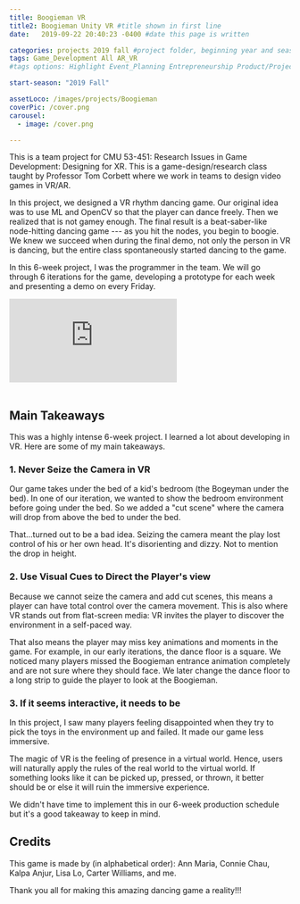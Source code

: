 ```yaml
---
title: Boogieman VR
title2: Boogieman Unity VR #title shown in first line
date:   2019-09-22 20:40:23 -0400 #date this page is written

categories: projects 2019 fall #project folder, beginning year and season
tags: Game_Development All AR_VR
#tags options: Highlight Event_Planning Entrepreneurship Product/Project_Management Game_Development Marketing Negotiation  Web_Design

start-season: "2019 Fall"

assetLoco: /images/projects/Boogieman
coverPic: /cover.png
carousel:
  - image: /cover.png

---
```


This is a team project for CMU 53-451: Research Issues in Game Development: Designing for XR. This is a game-design/research class taught by Professor Tom Corbett where we work in teams to design video games in VR/AR.

In this project, we designed a VR rhythm dancing game. Our original idea was to use ML and OpenCV so that the player can dance freely. Then we realized that is not gamey enough. The final result is a beat-saber-like node-hitting dancing game --- as you hit the nodes, you begin to boogie. We knew we succeed when during the final demo, not only the person in VR is dancing, but the entire class spontaneously started dancing to the game.

In this 6-week project, I was the programmer in the team. We will go through 6 iterations for the game, developing a prototype for each week and presenting a demo on every Friday.

<div class="iframe-container"><iframe src="https://www.youtube.com/embed/kXyuNnvKIBo" frameborder="0" allow="accelerometer; autoplay; encrypted-media; gyroscope; picture-in-picture" allowfullscreen></iframe></div><br>

## Main Takeaways

This was a highly intense 6-week project. I learned a lot about developing in VR. Here are some of my main takeaways. 

### 1. Never Seize the Camera in VR

Our game takes under the bed of a kid's bedroom (the Bogeyman under the bed). In one of our iteration, we wanted to show the bedroom environment before going under the bed. So we added a "cut scene" where the camera will drop from above the bed to under the bed. 

That...turned out to be a bad idea. Seizing the camera meant the play lost control of his or her own head. It's disorienting and dizzy. Not to mention the drop in height. 

### 2. Use Visual Cues to Direct the Player's view

Because we cannot seize the camera and add cut scenes, this means a player can have total control over the camera movement. This is also where VR stands out from flat-screen media: VR invites the player to discover the environment in a self-paced way. 

That also means the player may miss key animations and moments in the game. For example, in our early iterations, the dance floor is a square. We noticed many players missed the Boogieman entrance animation completely and are not sure where they should face. We later change the dance floor to a long strip to guide the player to look at the Boogieman.

### 3. If it seems interactive, it needs to be

In this project, I saw many players feeling disappointed when they try to pick the toys in the environment up and failed. It made our game less immersive.

The magic of VR is the feeling of presence in a virtual world. Hence, users will naturally apply the rules of the real world to the virtual world. If something looks like it can be picked up, pressed, or thrown, it better should be or else it will ruin the immersive experience. 

We didn't have time to implement this in our 6-week production schedule but it's a good takeaway to keep in mind. 

## Credits
This game is made by (in alphabetical order): Ann Maria, Connie Chau, Kalpa Anjur, Lisa Lo, Carter Williams, and me.

Thank you all for making this amazing dancing game a reality!!!
